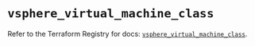 # `vsphere_virtual_machine_class`

Refer to the Terraform Registry for docs: [`vsphere_virtual_machine_class`](https://registry.terraform.io/providers/vmware/vsphere/2.13.0/docs/resources/virtual_machine_class).
